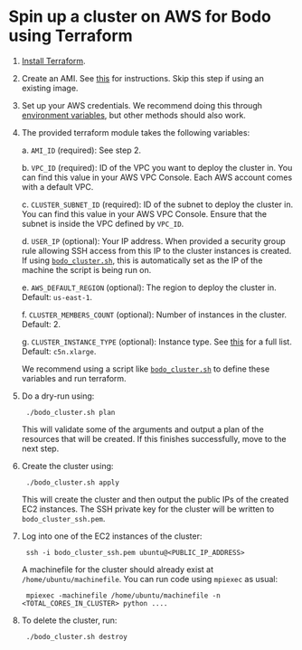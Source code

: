 # Spin up a cluster on AWS for Bodo using Terraform

1. [Install Terraform](https://www.terraform.io/downloads.html).

1. Create an AMI. See [this](./bodo-ami/README.md) for instructions. Skip this step if using an existing image.

1. Set up your AWS credentials. We recommend doing this through [environment variables](https://docs.aws.amazon.com/cli/latest/userguide/cli-configure-envvars.html), but other methods should also work.

1. The provided terraform module takes the following variables:

    a. ``AMI_ID`` (required): See step 2.
    
    b. ``VPC_ID`` (required): ID of the VPC you want to deploy the cluster in. You can find this value in your AWS VPC Console. Each AWS account comes with a default VPC.
    
    c. ``CLUSTER_SUBNET_ID`` (required): ID of the subnet to deploy the cluster in. You can find this value in your AWS VPC Console. Ensure that the subnet is inside the VPC defined by ``VPC_ID``.
    
    d. ``USER_IP`` (optional): Your IP address. When provided a security group rule allowing SSH access from this IP to the cluster instances is created. If using [``bodo_cluster.sh``](./bodo_cluster.sh), this is automatically set as the IP of the machine the script is being run on.

    e. ``AWS_DEFAULT_REGION`` (optional): The region to deploy the cluster in. Default: ``us-east-1``.

    f. ``CLUSTER_MEMBERS_COUNT`` (optional): Number of instances in the cluster. Default: 2.

    g. ``CLUSTER_INSTANCE_TYPE`` (optional): Instance type. See [this](https://aws.amazon.com/ec2/instance-types/) for a full list. Default: ``c5n.xlarge``.

    We recommend using a script like [``bodo_cluster.sh``](./bodo_cluster.sh) to define these variables and run terraform.

1. Do a dry-run using:

        ./bodo_cluster.sh plan

    This will validate some of the arguments and output a plan of the resources that will be created. If this finishes successfully, move to the next step.

1. Create the cluster using:

        ./bodo_cluster.sh apply

    This will create the cluster and then output the public IPs of the created EC2 instances. 
    The SSH private key for the cluster will be written to ``bodo_cluster_ssh.pem``.
    
1. Log into one of the EC2 instances of the cluster:

        ssh -i bodo_cluster_ssh.pem ubuntu@<PUBLIC_IP_ADDRESS>

    A machinefile for the cluster should already exist at ``/home/ubuntu/machinefile``.
    You can run code using ``mpiexec`` as usual:

        mpiexec -machinefile /home/ubuntu/machinefile -n <TOTAL_CORES_IN_CLUSTER> python ....

1. To delete the cluster, run:

        ./bodo_cluster.sh destroy
